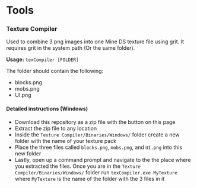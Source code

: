 # Tools
### Texture Compiler
Used to combine 3 png images into one Mine DS texture file using grit. It requires grit in the system path (Or the same folder).

**Usage:** `texCompiler [FOLDER]`

The folder should contain the following:
- blocks.png
- mobs.png
- UI.png

#### Detailed instructions (Windows)

 - Download this repository as a zip file with the button on this page
 - Extract the zip file to any location
 - Inside the `Texture Compiler/Binaries/Windows/` folder create a new folder with the name of your texture pack
 - Place the three files called `blocks.png`, `mobs.png`, and `UI.png` into this new folder
 - Lastly, open up a command prompt and navigate to the the place where you extracted the files. Once you are in the `Texture Compiler/Binaries/Windows/` folder run `texCompiler.exe MyTexture` where `MyTexture` is the name of the folder with the 3 files in it
